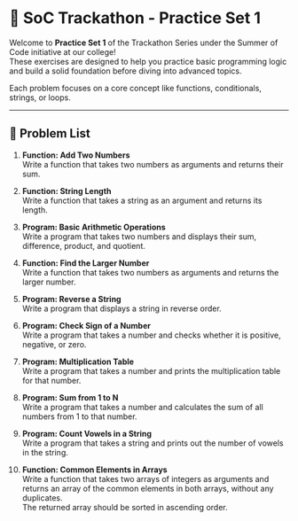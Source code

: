 # 🚀 SoC Trackathon - Practice Set 1

Welcome to **Practice Set 1** of the Trackathon Series under the Summer of Code initiative at our college!  
These exercises are designed to help you practice basic programming logic and build a solid foundation before diving into advanced topics.

Each problem focuses on a core concept like functions, conditionals, strings, or loops.

---

## 📝 Problem List

1. **Function: Add Two Numbers**  
   Write a function that takes two numbers as arguments and returns their sum.

2. **Function: String Length**  
   Write a function that takes a string as an argument and returns its length.

3. **Program: Basic Arithmetic Operations**  
   Write a program that takes two numbers and displays their sum, difference, product, and quotient.

4. **Function: Find the Larger Number**  
   Write a function that takes two numbers as arguments and returns the larger number.

5. **Program: Reverse a String**  
   Write a program that displays a string in reverse order.

6. **Program: Check Sign of a Number**  
   Write a program that takes a number and checks whether it is positive, negative, or zero.

7. **Program: Multiplication Table**  
   Write a program that takes a number and prints the multiplication table for that number.

8. **Program: Sum from 1 to N**  
   Write a program that takes a number and calculates the sum of all numbers from 1 to that number.

9. **Program: Count Vowels in a String**  
   Write a program that takes a string and prints out the number of vowels in the string.

10. **Function: Common Elements in Arrays**  
    Write a function that takes two arrays of integers as arguments and returns an array of the common elements in both arrays, without any duplicates.  
    The returned array should be sorted in ascending order.
